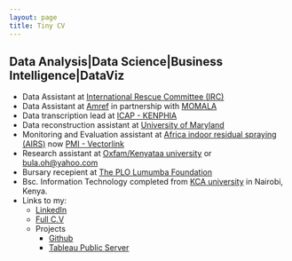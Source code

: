 ```yaml
---
layout: page
title: Tiny CV
---
```


## Data Analysis|Data Science|Business Intelligence|DataViz
* Data Assistant at [International Rescue Committee (IRC)](https://www.rescue.org/)
* Data Assistant at [Amref](https://amref.org/) in partnership with [MOMALA](https://momala.org/)
* Data transcription lead at [ICAP - KENPHIA](https://phia.icap.columbia.edu/countries/kenya/)
* Data reconstruction assistant at [University of Maryland](http://www.ciheb.ihv.org/About-Us/Where-We-Work/Kenya/)
* Monitoring and Evaluation assistant at [Africa indoor residual spraying (AIRS)](https://pmivectorlink.org/where-we-work/kenya/) now [PMI - Vectorlink](https://pmivectorlink.org/where-we-work/kenya/)
* Research assistant at [Oxfam/Kenyataa university](bula.hannah@ku.ac.ke) or <bula.oh@yahoo.com>
* Bursary recepient at [The PLO Lumumba Foundation](https://plofoundation.org/)
* Bsc. Information Technology completed from [KCA university](https://www.kca.ac.ke/) in Nairobi, Kenya. 
* Links to my:
    * [LinkedIn](https://www.linkedin.com/in/peter-onyango-184446132/)
    * [Full C.V](https://drive.google.com/open?id=1CkZuQU9waA09SJGlL7vhOaERryQIQ-Fq)
    * Projects
         - [Github](https://github.com/peter-akworo?tab=repositories)
         - [Tableau Public Server](https://public.tableau.com/profile/peter.otieno5509#!/)
